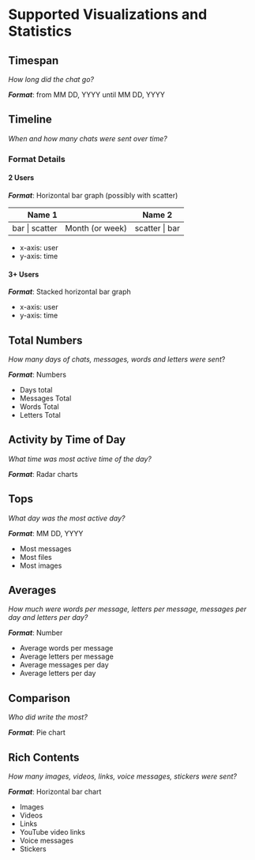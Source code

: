 # Supported Visualizations and Statistics

## Timespan

*How long did the chat go?*

***Format***: from MM DD, YYYY until MM DD, YYYY

## Timeline

*When and how many chats were sent over time?*

### Format Details

#### 2 Users

***Format***: Horizontal bar graph (possibly with scatter)

|        Name 1 |                 | Name 2        |
|--------------:|:---------------:|---------------|
| bar \| scatter | Month (or week) | scatter \| bar |

- x-axis: user
- y-axis: time

#### 3+ Users

***Format***: Stacked horizontal bar graph

- x-axis: user
- y-axis: time

## Total Numbers

*How many days of chats, messages, words and letters were sent*?

***Format***: Numbers

- Days total
- Messages Total
- Words Total
- Letters Total

## Activity by Time of Day

*What time was most active time of the day?*

***Format***: Radar charts

## Tops

*What day was the most active day?*

***Format***: MM DD, YYYY

- Most messages
- Most files
- Most images

## Averages

*How much were words per message, letters per message, messages per day and letters per day?*

***Format***: Number

- Average words per message
- Average letters per message
- Average messages per day
- Average letters per day

## Comparison

*Who did write the most?*

***Format***: Pie chart

## Rich Contents

*How many images, videos, links, voice messages, stickers were sent?*

***Format***: Horizontal bar chart

- Images
- Videos
- Links
- YouTube video links
- Voice messages
- Stickers
